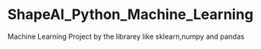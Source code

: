 # ShapeAI_Python_Machine_Learning
Machine Learning Project by the librarey like sklearn,numpy and pandas
